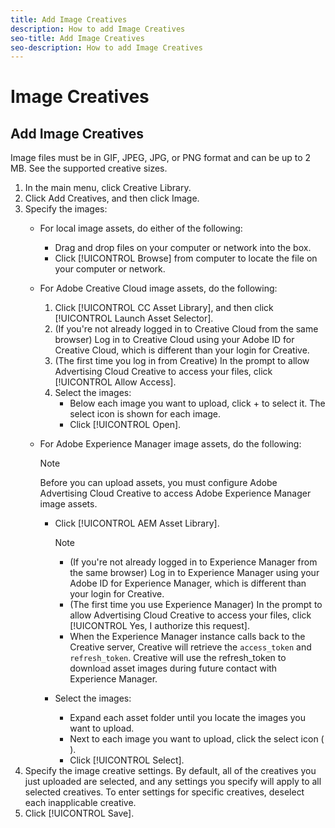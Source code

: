 ```yaml
---
title: Add Image Creatives
description: How to add Image Creatives
seo-title: Add Image Creatives
seo-description: How to add Image Creatives
---
```


# Image Creatives

## Add Image Creatives

Image files must be in GIF, JPEG, JPG, or PNG format and can be up to 2 MB. See the supported creative sizes.

1. In the main menu, click Creative Library.
1. Click Add Creatives, and then click Image.
1. Specify the images:
   * For local image assets, do either of the following:
     * Drag and drop files on your computer or network into the box.
     * Click [!UICONTROL Browse] from computer to locate the file on your computer or network.
   * For Adobe Creative Cloud image assets, do the following:
     1. Click [!UICONTROL CC Asset Library], and then click [!UICONTROL Launch Asset Selector].
     1. (If you're not already logged in to Creative Cloud from the same browser) Log in to Creative Cloud using your Adobe ID for Creative Cloud, which is different than your login for Creative.
     1. (The first time you log in from Creative) In the prompt to allow Advertising Cloud Creative to access your files, click [!UICONTROL Allow Access].
     1. Select the images:
        * Below each image you want to upload, click + to select it.
          The select icon is shown for each image.
        * Click [!UICONTROL Open].

   * For Adobe Experience Manager image assets, do the following:

     >[!NOTE]
     >
     >Before you can upload assets, you must configure Adobe Advertising Cloud Creative to access Adobe Experience Manager image assets.

     * Click [!UICONTROL AEM Asset Library].
       >[!NOTE]
       >
       >* (If you're not already logged in to Experience Manager from the same browser) Log in to Experience Manager using your Adobe ID for Experience Manager, which is different than your login for Creative.
       >* (The first time you use Experience Manager) In the prompt to allow Advertising Cloud Creative to access your files, click [!UICONTROL Yes, I authorize this request].
       >* When the Experience Manager instance calls back to the Creative server, Creative will retrieve the `access_token` and `refresh_token`. Creative will use the refresh_token to download asset images during future contact with Experience Manager.

     * Select the images:
       * Expand each asset folder until you locate the images you want to upload.
       * Next to each image you want to upload, click the select icon ( ).
       * Click [!UICONTROL Select].
1. Specify the image creative settings.
   By default, all of the creatives you just uploaded are selected, and any settings you specify will apply to all selected creatives. To enter settings for specific creatives, deselect each inapplicable creative.
1. Click [!UICONTROL Save].
